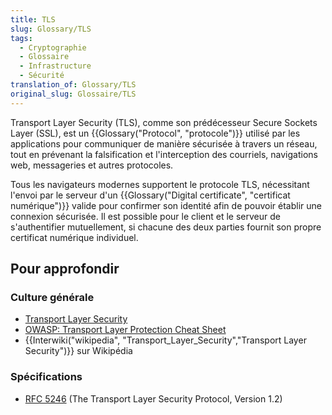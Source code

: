 ```yaml
---
title: TLS
slug: Glossary/TLS
tags:
  - Cryptographie
  - Glossaire
  - Infrastructure
  - Sécurité
translation_of: Glossary/TLS
original_slug: Glossaire/TLS
---
```

Transport Layer Security (TLS), comme son prédécesseur Secure Sockets Layer (SSL), est un {{Glossary("Protocol", "protocole")}} utilisé par les applications pour communiquer de manière sécurisée à travers un réseau, tout en prévenant la falsification et l'interception des courriels, navigations web, messageries et autres protocoles.

Tous les navigateurs modernes supportent le protocole TLS, nécessitant l'envoi par le serveur d'un {{Glossary("Digital certificate", "certificat numérique")}} valide pour confirmer son identité afin de pouvoir établir une connexion sécurisée. Il est possible pour le client et le serveur de s'authentifier mutuellement, si chacune des deux parties fournit son propre certificat numérique individuel.

## Pour approfondir

### Culture générale

- [Transport Layer Security](/fr/docs/Web/Security/Transport_Layer_Security)
- [OWASP: Transport Layer Protection Cheat Sheet](https://www.owasp.org/index.php/Transport_Layer_Protection_Cheat_Sheet)
- {{Interwiki("wikipedia", "Transport_Layer_Security","Transport Layer Security")}} sur Wikipédia

### Spécifications

- [RFC 5246](https://www.ietf.org/rfc/rfc5246.txt) (The Transport Layer Security Protocol, Version 1.2)
